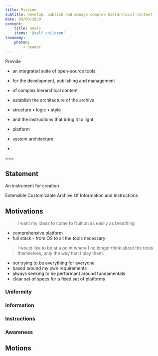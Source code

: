 ```yaml
---
title: Mission
subtitle: develop, publish and manage complex hierarchical content
date: 09/09/2020
content:
    title: Goals
    items: '@self.children'
taxonomy:
    photon: 
        - header
---
```


Provide 
- an integrated suite of open-source tools 
- for the development, publishing and management 
- of complex hierarchical content
- establish the architecture of the archive
- structure • logic • style
- and the instructions that bring it to light

- platform
- system architecture
-
===

## Statement
An instrument for creation

Extensible Customizable Archive
Of Information and Instructions


## Motivations
> I want my ideas to come to fruition as easily as breathing

- comprehensive platform
- full stack - from OS to all the tools necessary

> I would like to be at a point where I no longer think about the tools themselves, only the way that I play them.

- not trying to be everything for everyone
- based around my own requirements
- always seeking to be performant around fundamentals
- clear set of specs for a fixed set of platforms


### Uniformity

### Information
### Instructions

### Awareness


## Motions
